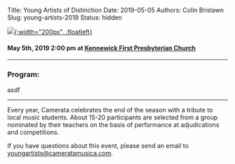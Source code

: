 Title: Young Artists of Distinction
Date: 2019-05-05
Authors: Colin Brislawn
Slug: young-artists-2019
Status: hidden


[![ ]({filename}/images/2017-2018/YoungArtists400.jpg){:width="200px", .floatleft}]({filename}./YoungArtists2018.md)

#### May 5th, 2019 2:00 pm at [Kennewick First Presbyterian Church](https://www.google.com/maps/place/Kennewick+First+Presbyterian+Church)

---

### Program:

asdf


---

Every year, Camerata celebrates the end of the season with a tribute to local music students.  About 15-20 participants are selected from a group nominated by their teachers on the basis of performance at adjudications and competitions.

If you have questions about this event, please send an email to [youngartists@cameratamusica.com](mailto:youngartists@cameratamusica.com).
